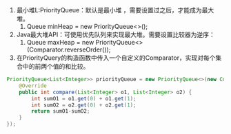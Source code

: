 1. 最小堆L:PriorityQueue：默认是最小堆 ，需要设置过之后，才能成为最大堆。
    1. Queue<Integer> minHeap = new PriorityQueue<>();
2. Java最大堆API：可使用优先队列来实现最大堆。需要设置比较器为逆序：
    1. Queue<Integer> maxHeap = new PriorityQueue<>(Comparator.reverseOrder()); 
3. 在PriorityQuery的构造函数中传入一个自定义的Comparator，实现对每个集合中的前两个值的和比较。
```java
PriorityQueue<List<Integer>> priorityQueue = new PriorityQueue<>(new Comparator<List<Integer>>() {
    @Override
    public int compare(List<Integer> o1, List<Integer> o2) {
        int sumO1 = o1.get(0) + o1.get(1);
        int sumO2 = o2.get(0) + o2.get(1);
        return sumO1-sumO2;
    }
});
```